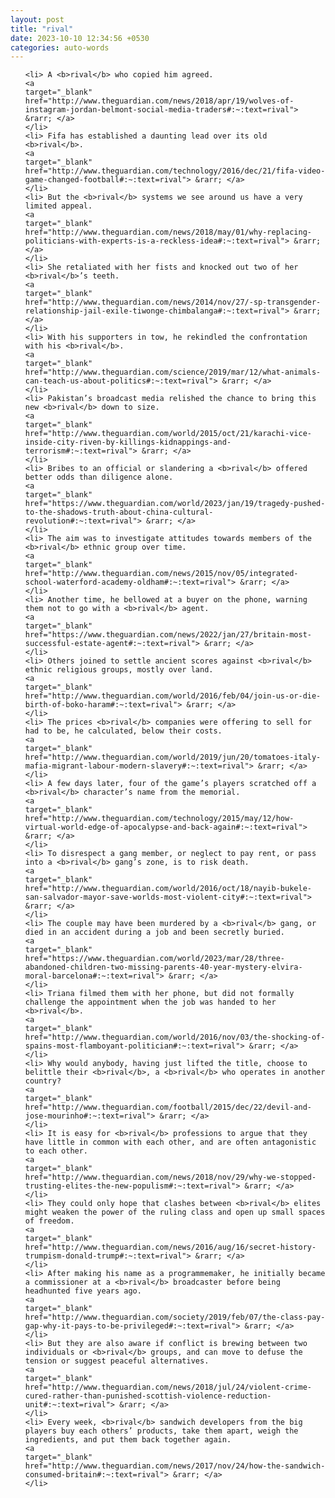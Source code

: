 ```yaml
---
layout: post
title: "rival"
date: 2023-10-10 12:34:56 +0530
categories: auto-words
---
```

<ol>

    <li> A <b>rival</b> who copied him agreed.
    <a 
    target="_blank" 
    href="http://www.theguardian.com/news/2018/apr/19/wolves-of-instagram-jordan-belmont-social-media-traders#:~:text=rival"> &rarr; </a>
    </li>
    <li> Fifa has established a daunting lead over its old <b>rival</b>.
    <a 
    target="_blank" 
    href="http://www.theguardian.com/technology/2016/dec/21/fifa-video-game-changed-football#:~:text=rival"> &rarr; </a>
    </li>
    <li> But the <b>rival</b> systems we see around us have a very limited appeal.
    <a 
    target="_blank" 
    href="http://www.theguardian.com/news/2018/may/01/why-replacing-politicians-with-experts-is-a-reckless-idea#:~:text=rival"> &rarr; </a>
    </li>
    <li> She retaliated with her fists and knocked out two of her <b>rival</b>’s teeth.
    <a 
    target="_blank" 
    href="http://www.theguardian.com/news/2014/nov/27/-sp-transgender-relationship-jail-exile-tiwonge-chimbalanga#:~:text=rival"> &rarr; </a>
    </li>
    <li> With his supporters in tow, he rekindled the confrontation with his <b>rival</b>.
    <a 
    target="_blank" 
    href="http://www.theguardian.com/science/2019/mar/12/what-animals-can-teach-us-about-politics#:~:text=rival"> &rarr; </a>
    </li>
    <li> Pakistan’s broadcast media relished the chance to bring this new <b>rival</b> down to size.
    <a 
    target="_blank" 
    href="http://www.theguardian.com/world/2015/oct/21/karachi-vice-inside-city-riven-by-killings-kidnappings-and-terrorism#:~:text=rival"> &rarr; </a>
    </li>
    <li> Bribes to an official or slandering a <b>rival</b> offered better odds than diligence alone.
    <a 
    target="_blank" 
    href="https://www.theguardian.com/world/2023/jan/19/tragedy-pushed-to-the-shadows-truth-about-china-cultural-revolution#:~:text=rival"> &rarr; </a>
    </li>
    <li> The aim was to investigate attitudes towards members of the <b>rival</b> ethnic group over time.
    <a 
    target="_blank" 
    href="http://www.theguardian.com/news/2015/nov/05/integrated-school-waterford-academy-oldham#:~:text=rival"> &rarr; </a>
    </li>
    <li> Another time, he bellowed at a buyer on the phone, warning them not to go with a <b>rival</b> agent.
    <a 
    target="_blank" 
    href="https://www.theguardian.com/news/2022/jan/27/britain-most-successful-estate-agent#:~:text=rival"> &rarr; </a>
    </li>
    <li> Others joined to settle ancient scores against <b>rival</b> ethnic religious groups, mostly over land.
    <a 
    target="_blank" 
    href="http://www.theguardian.com/world/2016/feb/04/join-us-or-die-birth-of-boko-haram#:~:text=rival"> &rarr; </a>
    </li>
    <li> The prices <b>rival</b> companies were offering to sell for had to be, he calculated, below their costs.
    <a 
    target="_blank" 
    href="http://www.theguardian.com/world/2019/jun/20/tomatoes-italy-mafia-migrant-labour-modern-slavery#:~:text=rival"> &rarr; </a>
    </li>
    <li> A few days later, four of the game’s players scratched off a <b>rival</b> character’s name from the memorial.
    <a 
    target="_blank" 
    href="http://www.theguardian.com/technology/2015/may/12/how-virtual-world-edge-of-apocalypse-and-back-again#:~:text=rival"> &rarr; </a>
    </li>
    <li> To disrespect a gang member, or neglect to pay rent, or pass into a <b>rival</b> gang’s zone, is to risk death.
    <a 
    target="_blank" 
    href="http://www.theguardian.com/world/2016/oct/18/nayib-bukele-san-salvador-mayor-save-worlds-most-violent-city#:~:text=rival"> &rarr; </a>
    </li>
    <li> The couple may have been murdered by a <b>rival</b> gang, or died in an accident during a job and been secretly buried.
    <a 
    target="_blank" 
    href="https://www.theguardian.com/world/2023/mar/28/three-abandoned-children-two-missing-parents-40-year-mystery-elvira-moral-barcelona#:~:text=rival"> &rarr; </a>
    </li>
    <li> Triana filmed them with her phone, but did not formally challenge the appointment when the job was handed to her <b>rival</b>.
    <a 
    target="_blank" 
    href="http://www.theguardian.com/world/2016/nov/03/the-shocking-of-spains-most-flamboyant-politician#:~:text=rival"> &rarr; </a>
    </li>
    <li> Why would anybody, having just lifted the title, choose to belittle their <b>rival</b>, a <b>rival</b> who operates in another country?
    <a 
    target="_blank" 
    href="http://www.theguardian.com/football/2015/dec/22/devil-and-jose-mourinho#:~:text=rival"> &rarr; </a>
    </li>
    <li> It is easy for <b>rival</b> professions to argue that they have little in common with each other, and are often antagonistic to each other.
    <a 
    target="_blank" 
    href="http://www.theguardian.com/news/2018/nov/29/why-we-stopped-trusting-elites-the-new-populism#:~:text=rival"> &rarr; </a>
    </li>
    <li> They could only hope that clashes between <b>rival</b> elites might weaken the power of the ruling class and open up small spaces of freedom.
    <a 
    target="_blank" 
    href="http://www.theguardian.com/news/2016/aug/16/secret-history-trumpism-donald-trump#:~:text=rival"> &rarr; </a>
    </li>
    <li> After making his name as a programmemaker, he initially became a commissioner at a <b>rival</b> broadcaster before being headhunted five years ago.
    <a 
    target="_blank" 
    href="http://www.theguardian.com/society/2019/feb/07/the-class-pay-gap-why-it-pays-to-be-privileged#:~:text=rival"> &rarr; </a>
    </li>
    <li> But they are also aware if conflict is brewing between two individuals or <b>rival</b> groups, and can move to defuse the tension or suggest peaceful alternatives.
    <a 
    target="_blank" 
    href="http://www.theguardian.com/news/2018/jul/24/violent-crime-cured-rather-than-punished-scottish-violence-reduction-unit#:~:text=rival"> &rarr; </a>
    </li>
    <li> Every week, <b>rival</b> sandwich developers from the big players buy each others’ products, take them apart, weigh the ingredients, and put them back together again.
    <a 
    target="_blank" 
    href="http://www.theguardian.com/news/2017/nov/24/how-the-sandwich-consumed-britain#:~:text=rival"> &rarr; </a>
    </li>